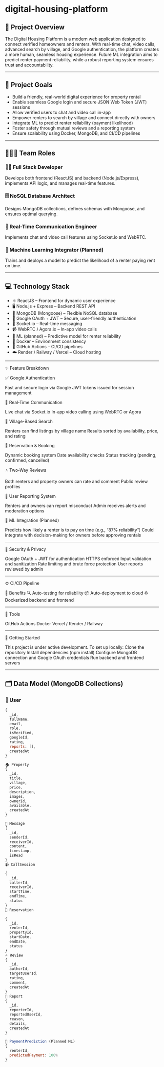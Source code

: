 # digital-housing-platform

## 📌 Project Overview
The Digital Housing Platform is a modern web application designed to connect verified homeowners and renters. With real-time chat, video calls, advanced search by village, and Google authentication, the platform creates a more human, seamless housing experience. Future ML integration aims to predict renter payment reliability, while a robust reporting system ensures trust and accountability.

---

## 🎯 Project Goals
- Build a friendly, real-world digital experience for property rental  
- Enable seamless Google login and secure JSON Web Token (JWT) sessions  
- Allow verified users to chat and video call in-app  
- Empower renters to search by village and connect directly with owners  
- Integrate ML to predict renter reliability (payment likelihood)  
- Foster safety through mutual reviews and a reporting system  
- Ensure scalability using Docker, MongoDB, and CI/CD pipelines  

---

## 🧑‍🤝‍🧑 Team Roles

### 👨‍💻 Full Stack Developer  
Develops both frontend (ReactJS) and backend (Node.js/Express), implements API logic, and manages real-time features.

### 🗄️ NoSQL Database Architect  
Designs MongoDB collections, defines schemas with Mongoose, and ensures optimal querying.

### 🎥 Real-Time Communication Engineer  
Implements chat and video call features using Socket.io and WebRTC.

### 🤖 Machine Learning Integrator (Planned)  
Trains and deploys a model to predict the likelihood of a renter paying rent on time.

---

## 💻 Technology Stack
- ⚛️ ReactJS – Frontend for dynamic user experience  
- 🖥️ Node.js + Express – Backend REST API  
- 🍃 MongoDB (Mongoose) – Flexible NoSQL database  
- 🔐 Google OAuth + JWT – Secure, user-friendly authentication  
- 📡 Socket.io – Real-time messaging  
- 📹 WebRTC / Agora.io – In-app video calls  
- 🧠 ML (planned) – Predictive model for renter reliability  
- 🐳 Docker – Environment consistency  
- 🚀 GitHub Actions – CI/CD pipelines  
- ☁️ Render / Railway / Vercel – Cloud hosting  

---

✨ Feature Breakdown

✅ Google Authentication

Fast and secure login via Google
JWT tokens issued for session management

💬 Real-Time Communication

Live chat via Socket.io
In-app video calling using WebRTC or Agora

📍 Village-Based Search

Renters can find listings by village name
Results sorted by availability, price, and rating

📅 Reservation & Booking

Dynamic booking system
Date availability checks
Status tracking (pending, confirmed, cancelled)

⭐ Two-Way Reviews

Both renters and property owners can rate and comment
Public review profiles

🚩 User Reporting System

Renters and owners can report misconduct
Admin receives alerts and moderation options

🤖 ML Integration (Planned)

Predicts how likely a renter is to pay on time (e.g., “87% reliability”)
Could integrate with decision-making for owners before approving rentals

---

🔐 Security & Privacy

Google OAuth + JWT for authentication
HTTPS enforced
Input validation and sanitization
Rate limiting and brute force protection
User reports reviewed by admin

---

⚙️ CI/CD Pipeline

📌 Benefits
🔍 Auto-testing for reliability
📦 Auto-deployment to cloud
♻️ Dockerized backend and frontend

---
🧰 Tools

GitHub Actions
Docker
Vercel / Render / Railway

---

🚀 Getting Started

This project is under active development. To set up locally:
Clone the repository
Install dependencies (npm install)
Configure MongoDB connection and Google OAuth credentials
Run backend and frontend servers

---

## 🗂️ Data Model (MongoDB Collections)

### 👤 User
```js
{
  _id,
  fullName,
  email,
  role,
  isVerified,
  googleId,
  rating,
  reports: [],
  createdAt
}

🏠 Property
{
  _id,
  title,
  village,
  price,
  description,
  images,
  ownerId,
  available,
  createdAt
}

💬 Message
{
  _id,
  senderId,
  receiverId,
  content,
  timestamp,
  isRead
}
📹 CallSession

{
  _id,
  callerId,
  receiverId,
  startTime,
  endTime,
  status
}
📅 Reservation

{
  _id,
  renterId,
  propertyId,
  startDate,
  endDate,
  status
}
⭐ Review
{
  _id,
  authorId,
  targetUserId,
  rating,
  comment,
  createdAt
}
🚩 Report
{
  _id,
  reporterId,
  reportedUserId,
  reason,
  details,
  createdAt
}

🔮 PaymentPrediction (Planned ML)
{
  renterId,
  predictedPayment: 100%
}

```

